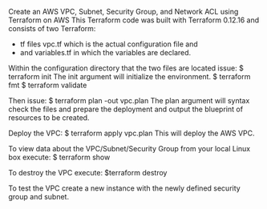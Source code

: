 Create an AWS VPC, Subnet, Security Group, and Network ACL using Terraform on AWS
This Terraform code was built with Terraform 0.12.16 and consists of two Terraform:
- tf files vpc.tf which is the actual configuration file and
- and variables.tf in which the variables are declared.

Within the configuration directory that the two files are located issue:
$ terraform init
The init argument will initialize the environment.
$ terraform fmt
$ terraform validate

Then issue:
$ terraform plan -out vpc.plan
The plan argument will syntax check the files and prepare the deployment and output the blueprint of resources to be created.

Deploy the VPC:
$ terraform apply vpc.plan
This will deploy the AWS VPC. 

To view data about the VPC/Subnet/Security Group from your local Linux box execute:
$ terraform show

To destroy the VPC execute:
$terraform destroy

To test the VPC create a new instance with the newly defined security group and subnet.